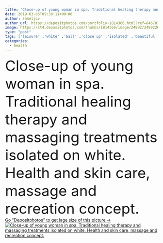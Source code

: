 ```yaml
---
title: 'Close-up of young woman in spa. Traditional healing therapy and massaging treatments isolated on white. Health and skin care, massage and recreation concept.'
date: 2019-03-05T09:38:11+00:00
author: shmeljov
author_url: https://depositphotos.com/portfolio-1814366.html?ref=64678756
image: https://st4.depositphotos.com/thumbs/1814366/image/24892/248922664/api_thumb_450.jpg?forcejpeg=true
type: "post"
tags: ['leisure' ,'white' ,'ball' ,'close up' ,'isolated' ,'beautiful' ,'closeup' ,'person' ,'one' ,'girl' ,'female' ,'young' ,'people' ,'herbal' ,'energy' ,'close' ,'health' ,'healthy' ,'medicine' ,'healthcare' ,'face' ,'medical' ,'care' ,'procedure' ,'brunette' ,'skin' ,'concept' ,'rest' ,'aromatic' ,'traditional' ,'woman' ,'skincare' ,'body' ,'salon' ,'spa' ,'therapy' ,'treatment' ,'recreation' ,'resort' ,'relaxing' ,'wellness' ,'healing' ,'oriental' ,'chill' ,'massage' ,'massaging' ,'heal' ,'healer' ,'therapist' ,'thai' ]
categories: 
  - health
---
```

<div aling="center">
            <font size="60"> Close-up of young woman in spa. Traditional healing therapy and massaging treatments isolated on white. Health and skin care, massage and recreation concept.</font>   
</div>
<div>
    <a href='https://st4.depositphotos.com/thumbs/1814366/image/24892/248922664/api_thumb_450.jpg?forcejpeg=true?ref=64678756' target=_blank > Go "Depositphotos" to get lage size of this picture ->
        <img href='https://st4.depositphotos.com/thumbs/1814366/image/24892/248922664/api_thumb_450.jpg?forcejpeg=true?ref=64678756' src='https://st4.depositphotos.com/1814366/24892/i/950/depositphotos_248922664-stock-photo-close-young-woman-spa-traditional.jpg?forcejpeg=true' alt='Close-up of young woman in spa. Traditional healing therapy and massaging treatments isolated on white. Health and skin care, massage and recreation concept.' >
    </a>
</div>
